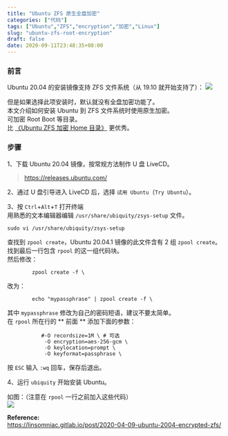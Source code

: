 ```yaml
---
title: "Ubuntu ZFS 原生全盘加密"
categories: ["代码"]
tags: ["Ubuntu","ZFS","encryption","加密","Linux"]
slug: "ubuntu-zfs-root-encryption"
draft: false
date: 2020-09-11T23:48:35+08:00
---
```


### 前言

Ubuntu 20.04 的安装镜像支持 ZFS 文件系统（从 19.10 就开始支持了）：
![](https://images.eallion.com/images/2020/09/install.png!hugo.webp)

但是如果选择此项安装时，默认就没有全盘加密功能了。  
本文介绍如何安装 Ubuntu 到 ZFS 文件系统时使用原生加密。  
可加密 Root Boot 等目录。  
比 [《Ubuntu ZFS 加密 Home 目录》](https://eallion.com/ubuntu-zfs-encryption) 更优秀。

### 步骤

1、下载 Ubuntu 20.04 镜像，按常规方法制作 U 盘 LiveCD。
> <https://releases.ubuntu.com/>

2、通过 U 盘引导进入 LiveCD 后，选择 `试用 Ubuntu`（`Try Ubuntu`）。

3、按 `Ctrl`+`Alt`+`T` 打开终端  
用熟悉的文本编辑器编辑 `/usr/share/ubiquity/zsys-setup` 文件。
```
sudo vi /usr/share/ubiquity/zsys-setup
```
查找到 `zpool create`，Ubuntu 20.04.1 镜像的此文件含有 2 组 `zpool create`。  
找到最后一行包含 `rpool` 的这一组代码块。  
然后修改：
```
        zpool create -f \
```
改为：
```
        echo "mypassphrase" | zpool create -f \
```
其中 `mypassphrase` 修改为自己的密码短语，建议不要太简单。  
在 `rpool` 所在行的 ** 前面 ** 添加下面的参数：
```
           #-O recordsize=1M \ # 可选
            -O encryption=aes-256-gcm \
            -O keylocation=prompt \
            -O keyformat=passphrase \
```
按 `ESC` 输入 `:wq` 回车，保存后退出。

4、运行 `ubiquity` 开始安装 Ubuntu。

如图：（注意在 `rpool` 一行之前加入这些代码）  
![](https://images.eallion.com/images/2020/09/zsys-setup.png!hugo.webp)

**Reference:**  
<https://linsomniac.gitlab.io/post/2020-04-09-ubuntu-2004-encrypted-zfs/>
